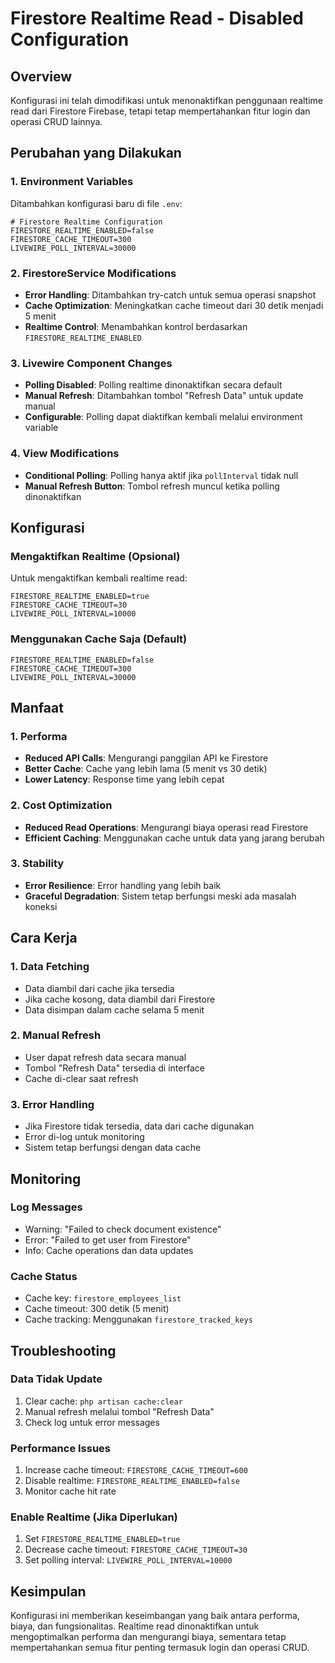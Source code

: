 # Firestore Realtime Read - Disabled Configuration

## Overview
Konfigurasi ini telah dimodifikasi untuk menonaktifkan penggunaan realtime read dari Firestore Firebase, tetapi tetap mempertahankan fitur login dan operasi CRUD lainnya.

## Perubahan yang Dilakukan

### 1. Environment Variables
Ditambahkan konfigurasi baru di file `.env`:

```env
# Firestore Realtime Configuration
FIRESTORE_REALTIME_ENABLED=false
FIRESTORE_CACHE_TIMEOUT=300
LIVEWIRE_POLL_INTERVAL=30000
```

### 2. FirestoreService Modifications
- **Error Handling**: Ditambahkan try-catch untuk semua operasi snapshot
- **Cache Optimization**: Meningkatkan cache timeout dari 30 detik menjadi 5 menit
- **Realtime Control**: Menambahkan kontrol berdasarkan `FIRESTORE_REALTIME_ENABLED`

### 3. Livewire Component Changes
- **Polling Disabled**: Polling realtime dinonaktifkan secara default
- **Manual Refresh**: Ditambahkan tombol "Refresh Data" untuk update manual
- **Configurable**: Polling dapat diaktifkan kembali melalui environment variable

### 4. View Modifications
- **Conditional Polling**: Polling hanya aktif jika `pollInterval` tidak null
- **Manual Refresh Button**: Tombol refresh muncul ketika polling dinonaktifkan

## Konfigurasi

### Mengaktifkan Realtime (Opsional)
Untuk mengaktifkan kembali realtime read:

```env
FIRESTORE_REALTIME_ENABLED=true
FIRESTORE_CACHE_TIMEOUT=30
LIVEWIRE_POLL_INTERVAL=10000
```

### Menggunakan Cache Saja (Default)
```env
FIRESTORE_REALTIME_ENABLED=false
FIRESTORE_CACHE_TIMEOUT=300
LIVEWIRE_POLL_INTERVAL=30000
```

## Manfaat

### 1. Performa
- **Reduced API Calls**: Mengurangi panggilan API ke Firestore
- **Better Cache**: Cache yang lebih lama (5 menit vs 30 detik)
- **Lower Latency**: Response time yang lebih cepat

### 2. Cost Optimization
- **Reduced Read Operations**: Mengurangi biaya operasi read Firestore
- **Efficient Caching**: Menggunakan cache untuk data yang jarang berubah

### 3. Stability
- **Error Resilience**: Error handling yang lebih baik
- **Graceful Degradation**: Sistem tetap berfungsi meski ada masalah koneksi

## Cara Kerja

### 1. Data Fetching
- Data diambil dari cache jika tersedia
- Jika cache kosong, data diambil dari Firestore
- Data disimpan dalam cache selama 5 menit

### 2. Manual Refresh
- User dapat refresh data secara manual
- Tombol "Refresh Data" tersedia di interface
- Cache di-clear saat refresh

### 3. Error Handling
- Jika Firestore tidak tersedia, data dari cache digunakan
- Error di-log untuk monitoring
- Sistem tetap berfungsi dengan data cache

## Monitoring

### Log Messages
- Warning: "Failed to check document existence"
- Error: "Failed to get user from Firestore"
- Info: Cache operations dan data updates

### Cache Status
- Cache key: `firestore_employees_list`
- Cache timeout: 300 detik (5 menit)
- Cache tracking: Menggunakan `firestore_tracked_keys`

## Troubleshooting

### Data Tidak Update
1. Clear cache: `php artisan cache:clear`
2. Manual refresh melalui tombol "Refresh Data"
3. Check log untuk error messages

### Performance Issues
1. Increase cache timeout: `FIRESTORE_CACHE_TIMEOUT=600`
2. Disable realtime: `FIRESTORE_REALTIME_ENABLED=false`
3. Monitor cache hit rate

### Enable Realtime (Jika Diperlukan)
1. Set `FIRESTORE_REALTIME_ENABLED=true`
2. Decrease cache timeout: `FIRESTORE_CACHE_TIMEOUT=30`
3. Set polling interval: `LIVEWIRE_POLL_INTERVAL=10000`

## Kesimpulan

Konfigurasi ini memberikan keseimbangan yang baik antara performa, biaya, dan fungsionalitas. Realtime read dinonaktifkan untuk mengoptimalkan performa dan mengurangi biaya, sementara tetap mempertahankan semua fitur penting termasuk login dan operasi CRUD.












